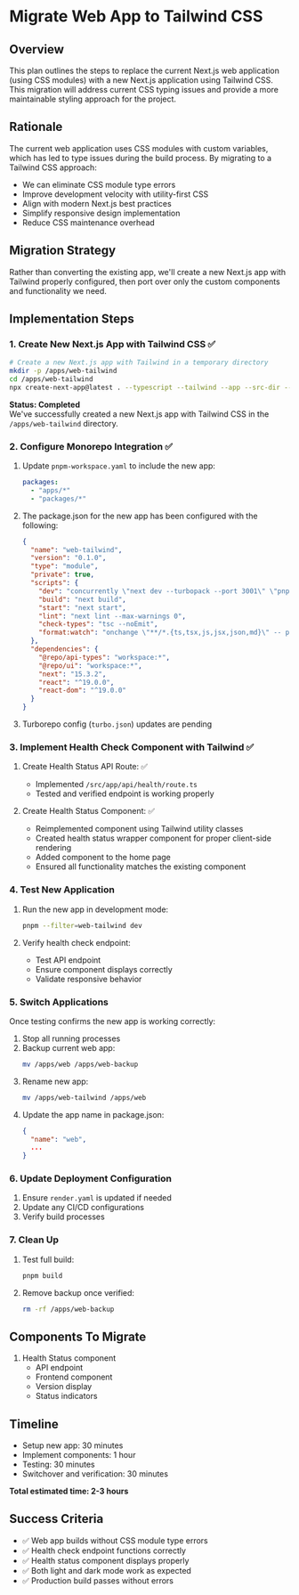 # Migrate Web App to Tailwind CSS

## Overview

This plan outlines the steps to replace the current Next.js web application (using CSS modules) with a new Next.js application using Tailwind CSS. This migration will address current CSS typing issues and provide a more maintainable styling approach for the project.

## Rationale

The current web application uses CSS modules with custom variables, which has led to type issues during the build process. By migrating to a Tailwind CSS approach:

- We can eliminate CSS module type errors
- Improve development velocity with utility-first CSS
- Align with modern Next.js best practices
- Simplify responsive design implementation
- Reduce CSS maintenance overhead

## Migration Strategy

Rather than converting the existing app, we'll create a new Next.js app with Tailwind properly configured, then port over only the custom components and functionality we need.

## Implementation Steps

### 1. Create New Next.js App with Tailwind CSS ✅

```bash
# Create a new Next.js app with Tailwind in a temporary directory
mkdir -p /apps/web-tailwind
cd /apps/web-tailwind
npx create-next-app@latest . --typescript --tailwind --app --src-dir --import-alias "@/*"
```

**Status: Completed**  
We've successfully created a new Next.js app with Tailwind CSS in the `/apps/web-tailwind` directory.

### 2. Configure Monorepo Integration ✅

1. Update `pnpm-workspace.yaml` to include the new app:
   ```yaml
   packages:
     - "apps/*"
     - "packages/*"
   ```

2. The package.json for the new app has been configured with the following:
   ```json
   {
     "name": "web-tailwind",
     "version": "0.1.0",
     "type": "module",
     "private": true,
     "scripts": {
       "dev": "concurrently \"next dev --turbopack --port 3001\" \"pnpm format:watch\"",
       "build": "next build",
       "start": "next start",
       "lint": "next lint --max-warnings 0",
       "check-types": "tsc --noEmit",
       "format:watch": "onchange \"**/*.{ts,tsx,js,jsx,json,md}\" -- prettier --write {{changed}}"
     },
     "dependencies": {
       "@repo/api-types": "workspace:*",
       "@repo/ui": "workspace:*",
       "next": "15.3.2",
       "react": "^19.0.0",
       "react-dom": "^19.0.0"
     }
   }
   ```

3. Turborepo config (`turbo.json`) updates are pending

### 3. Implement Health Check Component with Tailwind ✅

1. Create Health Status API Route: ✅
   - Implemented `/src/app/api/health/route.ts`
   - Tested and verified endpoint is working properly

2. Create Health Status Component: ✅
   - Reimplemented component using Tailwind utility classes
   - Created health status wrapper component for proper client-side rendering
   - Added component to the home page
   - Ensured all functionality matches the existing component

### 4. Test New Application

1. Run the new app in development mode:
   ```bash
   pnpm --filter=web-tailwind dev
   ```

2. Verify health check endpoint:
   - Test API endpoint
   - Ensure component displays correctly
   - Validate responsive behavior

### 5. Switch Applications

Once testing confirms the new app is working correctly:

1. Stop all running processes
2. Backup current web app:
   ```bash
   mv /apps/web /apps/web-backup
   ```
3. Rename new app:
   ```bash
   mv /apps/web-tailwind /apps/web
   ```
4. Update the app name in package.json:
   ```json
   {
     "name": "web",
     ...
   }
   ```

### 6. Update Deployment Configuration

1. Ensure `render.yaml` is updated if needed
2. Update any CI/CD configurations
3. Verify build processes

### 7. Clean Up

1. Test full build:
   ```bash
   pnpm build
   ```
2. Remove backup once verified:
   ```bash
   rm -rf /apps/web-backup
   ```

## Components To Migrate

1. Health Status component
   - API endpoint
   - Frontend component
   - Version display
   - Status indicators

## Timeline

- Setup new app: 30 minutes
- Implement components: 1 hour
- Testing: 30 minutes
- Switchover and verification: 30 minutes

**Total estimated time: 2-3 hours**

## Success Criteria

- ✅ Web app builds without CSS module type errors
- ✅ Health check endpoint functions correctly
- ✅ Health status component displays properly
- ✅ Both light and dark mode work as expected
- ✅ Production build passes without errors